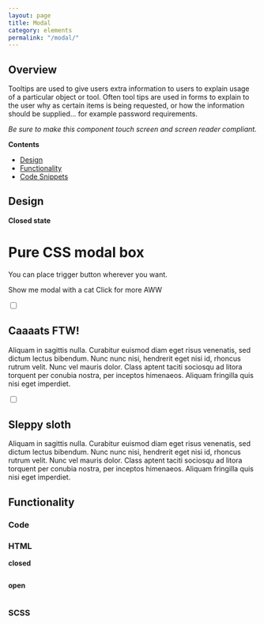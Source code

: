 ```yaml
---
layout: page
title: Modal
category: elements
permalink: "/modal/"
---
```


## Overview
Tooltips are used to give users extra information to users to explain usage of a particular object or tool.  Often tool tips are used in forms to explain to the user why as certain items is being requested, or how the information should be supplied... for example password requirements.

*Be sure to make this component touch screen and screen reader compliant.*

**Contents**
- [Design](#design)
- [Functionality](#functionality)
- [Code Snippets](#snippets)

<a name="design"></a>
## Design
**Closed state**

<div class="modal-content">
<h1>Pure CSS modal box</h1>
<div>
  <p>You can place trigger button wherever you want.</p>
  <p>
    <label class="btn" for="modal-1">Show me modal with a cat</label>
    <label class="btn btn--blue" for="modal-2">Click for more AWW</label>
  </p>
</div>


<div class="modal-elements-wrapper">
<input class="modal-state" id="modal-1" type="checkbox" />

<div class="modal">
  <label class="modal__bg" for="modal-1"></label>
  <div class="modal__inner">
    <label class="modal__close" for="modal-1"></label>
    <h2>Caaaats FTW!</h2>
    <p><img src="https://i.imgur.com/HnrkBwB.gif" alt="" />Aliquam in sagittis nulla. Curabitur euismod diam eget risus venenatis, sed dictum lectus bibendum. Nunc nunc nisi, hendrerit eget nisi id, rhoncus rutrum velit. Nunc vel mauris dolor. Class aptent taciti sociosqu ad litora torquent per conubia nostra, per inceptos himenaeos. Aliquam fringilla quis nisi eget imperdiet.</p>
  </div>
</div>

</div> <!--End wrapper-->


<div class="modal-elements-wrapper">
<input class="modal-state" id="modal-2" type="checkbox" />
<div class="modal">
  <label class="modal__bg" for="modal-2"></label>
  <div class="modal__inner">
    <label class="modal__close" for="modal-2"></label>
    <h2>Sleppy sloth</h2>
    <p><img src="https://i.imgur.com/TPx9zYo.gif" alt="" />Aliquam in sagittis nulla. Curabitur euismod diam eget risus venenatis, sed dictum lectus bibendum. Nunc nunc nisi, hendrerit eget nisi id, rhoncus rutrum velit. Nunc vel mauris dolor. Class aptent taciti sociosqu ad litora torquent per conubia nostra, per inceptos himenaeos. Aliquam fringilla quis nisi eget imperdiet.</p>
  </div>
</div>
</div><!--End wrapper-->

</div><!--End Modal Content -->

<a name="functionality"></a>
## Functionality



<a name="code"></a>
### Code
### HTML
**closed**
```html

```

**open**
```html

```

### SCSS
```scss

```
